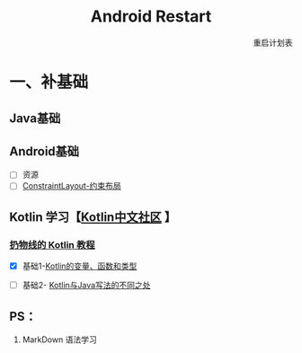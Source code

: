  <h1 align="center">Android Restart</h1>

<p align="right"> 重启计划表</p>

# 一、补基础  
## Java基础  

## Android基础
-  [ ] 资源
-  [ ] [ConstraintLayout-约束布局](https://www.jianshu.com/p/17ec9bd6ca8a)  
## Kotlin 学习【[Kotlin中文社区](https://www.kotlincn.net/docs/reference/basic-syntax.html)  】

### [扔物线的 Kotlin 教程](https://kaixue.io/tag/kotlin-basic/)  
-  [x] 基础1-[Kotlin的变量、函数和类型](https://kaixue.io/kotlin-basic-1/)


-  [ ] 基础2- [Kotlin与Java写法的不同之处](https://kaixue.io/kotlin-basic-2/)


## PS：
 1. MarkDown 语法学习
 
 
